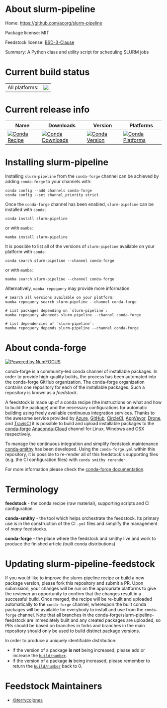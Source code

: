 About slurm-pipeline
====================

Home: https://github.com/acorg/slurm-pipeline

Package license: MIT

Feedstock license: [BSD-3-Clause](https://github.com/conda-forge/slurm-pipeline-feedstock/blob/main/LICENSE.txt)

Summary: A Python class and utility script for scheduling SLURM jobs

Current build status
====================


<table><tr><td>All platforms:</td>
    <td>
      <a href="https://dev.azure.com/conda-forge/feedstock-builds/_build/latest?definitionId=14316&branchName=main">
        <img src="https://dev.azure.com/conda-forge/feedstock-builds/_apis/build/status/slurm-pipeline-feedstock?branchName=main">
      </a>
    </td>
  </tr>
</table>

Current release info
====================

| Name | Downloads | Version | Platforms |
| --- | --- | --- | --- |
| [![Conda Recipe](https://img.shields.io/badge/recipe-slurm--pipeline-green.svg)](https://anaconda.org/conda-forge/slurm-pipeline) | [![Conda Downloads](https://img.shields.io/conda/dn/conda-forge/slurm-pipeline.svg)](https://anaconda.org/conda-forge/slurm-pipeline) | [![Conda Version](https://img.shields.io/conda/vn/conda-forge/slurm-pipeline.svg)](https://anaconda.org/conda-forge/slurm-pipeline) | [![Conda Platforms](https://img.shields.io/conda/pn/conda-forge/slurm-pipeline.svg)](https://anaconda.org/conda-forge/slurm-pipeline) |

Installing slurm-pipeline
=========================

Installing `slurm-pipeline` from the `conda-forge` channel can be achieved by adding `conda-forge` to your channels with:

```
conda config --add channels conda-forge
conda config --set channel_priority strict
```

Once the `conda-forge` channel has been enabled, `slurm-pipeline` can be installed with `conda`:

```
conda install slurm-pipeline
```

or with `mamba`:

```
mamba install slurm-pipeline
```

It is possible to list all of the versions of `slurm-pipeline` available on your platform with `conda`:

```
conda search slurm-pipeline --channel conda-forge
```

or with `mamba`:

```
mamba search slurm-pipeline --channel conda-forge
```

Alternatively, `mamba repoquery` may provide more information:

```
# Search all versions available on your platform:
mamba repoquery search slurm-pipeline --channel conda-forge

# List packages depending on `slurm-pipeline`:
mamba repoquery whoneeds slurm-pipeline --channel conda-forge

# List dependencies of `slurm-pipeline`:
mamba repoquery depends slurm-pipeline --channel conda-forge
```


About conda-forge
=================

[![Powered by
NumFOCUS](https://img.shields.io/badge/powered%20by-NumFOCUS-orange.svg?style=flat&colorA=E1523D&colorB=007D8A)](https://numfocus.org)

conda-forge is a community-led conda channel of installable packages.
In order to provide high-quality builds, the process has been automated into the
conda-forge GitHub organization. The conda-forge organization contains one repository
for each of the installable packages. Such a repository is known as a *feedstock*.

A feedstock is made up of a conda recipe (the instructions on what and how to build
the package) and the necessary configurations for automatic building using freely
available continuous integration services. Thanks to the awesome service provided by
[Azure](https://azure.microsoft.com/en-us/services/devops/), [GitHub](https://github.com/),
[CircleCI](https://circleci.com/), [AppVeyor](https://www.appveyor.com/),
[Drone](https://cloud.drone.io/welcome), and [TravisCI](https://travis-ci.com/)
it is possible to build and upload installable packages to the
[conda-forge](https://anaconda.org/conda-forge) [Anaconda-Cloud](https://anaconda.org/)
channel for Linux, Windows and OSX respectively.

To manage the continuous integration and simplify feedstock maintenance
[conda-smithy](https://github.com/conda-forge/conda-smithy) has been developed.
Using the ``conda-forge.yml`` within this repository, it is possible to re-render all of
this feedstock's supporting files (e.g. the CI configuration files) with ``conda smithy rerender``.

For more information please check the [conda-forge documentation](https://conda-forge.org/docs/).

Terminology
===========

**feedstock** - the conda recipe (raw material), supporting scripts and CI configuration.

**conda-smithy** - the tool which helps orchestrate the feedstock.
                   Its primary use is in the construction of the CI ``.yml`` files
                   and simplify the management of *many* feedstocks.

**conda-forge** - the place where the feedstock and smithy live and work to
                  produce the finished article (built conda distributions)


Updating slurm-pipeline-feedstock
=================================

If you would like to improve the slurm-pipeline recipe or build a new
package version, please fork this repository and submit a PR. Upon submission,
your changes will be run on the appropriate platforms to give the reviewer an
opportunity to confirm that the changes result in a successful build. Once
merged, the recipe will be re-built and uploaded automatically to the
`conda-forge` channel, whereupon the built conda packages will be available for
everybody to install and use from the `conda-forge` channel.
Note that all branches in the conda-forge/slurm-pipeline-feedstock are
immediately built and any created packages are uploaded, so PRs should be based
on branches in forks and branches in the main repository should only be used to
build distinct package versions.

In order to produce a uniquely identifiable distribution:
 * If the version of a package **is not** being increased, please add or increase
   the [``build/number``](https://docs.conda.io/projects/conda-build/en/latest/resources/define-metadata.html#build-number-and-string).
 * If the version of a package **is** being increased, please remember to return
   the [``build/number``](https://docs.conda.io/projects/conda-build/en/latest/resources/define-metadata.html#build-number-and-string)
   back to 0.

Feedstock Maintainers
=====================

* [@terrycojones](https://github.com/terrycojones/)

